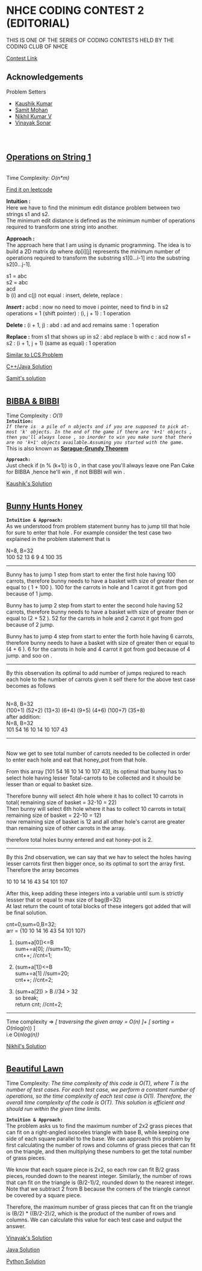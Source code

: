 # NHCE CODING CONTEST 2 (EDITORIAL)

THIS IS ONE OF THE SERIES OF CODING CONTESTS HELD BY THE CODING CLUB OF NHCE 

[Contest Link](https://www.hackerrank.com/nhce-coding-contest-2)


## Acknowledgements
Problem Setters
 - [Kaushik Kumar](https://kaushikk.bio.link)
 - [Samit Mohan](https://linktr.ee/samitmohan)
 - [Nikhil Kumar V](https://codeforces.com/profile/nikhilkumarv)
 - [Vinayak Sonar](https://www.codechef.com/users/dev1ce_io)
 <br>
 
#
## [Operations on String 1](https://www.hackerrank.com/contests/nhce-coding-contest-2/challenges/operations-on-strings-1) 
<br>
Time Complexity: <i> O(n*m)</i><br>

[Find it on leetcode](https://leetcode.com/problems/edit-distance/solutions/3230613/day-57-recursive-memoization-dp-c-easiest-beginner-friendly-sol/?languageTags=python3&topicTags=recursion)

**Intuition :**<br>
Here we have to find the minimum edit distance problem between two strings s1 and s2.<br>
The minimum edit distance is defined as the minimum number of operations required to transform one string into another.

**Approach :** <br>
The approach here that I am using is dynamic programming. The idea is to build a 2D matrix dp where dp[i][j] represents the minimum number of operations required to transform the substring s1[0...i-1] into the substring s2[0...j-1].

s1 = abc<br>
s2 = abc<br>
acd<br>
b (i) and c(j) not equal : insert, delete, replace :

***Insert :*** acbd : now no need to move i pointer, need to find b in s2<br>
    operations = 1 (shift pointer) : (i, j + 1) : 1 operation
    
**Delete :** (i + 1, j) : abd : ad and acd remains same : 1 operation

**Replace :** from s1 that shows up in s2 : abd replace b with c : acd now s1 = s2 : (i + 1, j + 1) (same as equal) : 1 operation

[Similar to LCS Problem](https://www.geeksforgeeks.org/python-program-for-longest-common-subsequence/)

[C++/Java Solution](https://leetcode.com/problems/edit-distance/solutions/3230613/day-57-recursive-memoization-dp-c-easiest-beginner-friendly-sol/) 
<br>

[Samit's solution](https://github.com/Kaushik268mlore/NHCE-CP-CONTESTS/blob/main/NHCE%20CODING%20CONTEST-2/Operations_On_Strings.py)
#
## [BIBBA & BIBBI](https://www.hackerrank.com/contests/nhce-coding-contest-2/challenges/bibba-bibbi)<br>
Time Complexity : *O(1)* <br>
**`Intuition:`** <br> 
<i>```If there is  a pile of n objects and if you are supposed to pick at-most 'k' objects. In the end of the game if there are 'k+1' objects , then you'll always loose , so inorder to win you make sure that there are no 'k+1' objects available.Assuming you started with the game. ```</i><br>
This is also known as [**Sprague-Grundy Theorem**](https://brilliant.org/wiki/sprague-grundy-theorem/)

**`Approach:`** <br>
Just check if (n % (k+1)) is 0 , in that case you'll always leave one Pan Cake for BIBBA ,hence he'll win , if not BIBBI will win .
<br>

[Kaushik's Solution](https://github.com/Kaushik268mlore/NHCE-CP-CONTESTS/blob/main/NHCE%20CODING%20CONTEST-2/BIBBA%26BIBBI.cpp)
#
## [Bunny Hunts Honey](https://www.hackerrank.com/contests/nhce-coding-contest-2/challenges/bunny-hunts-honey)<br>
**`Intuition & Approach:`** <br>
As we understood from problem statement bunny has to jump till that hole for sure to enter that hole .
For example consider the test case two explained in the problem statement 
that is 

 N=8, B=32<br>
100 52 13 6 9 4 100 35

----------------------------------------------------------------

Bunny has to jump 1 step from start to enter the first hole having 100 carrots, therefore bunny needs to have a basket with size of greater then or equal to ( 1 + 100 ). 100 for the carrots in hole and 1 carrot it got from god because of 1 jump.

Bunny has to jump 2 step from start to enter the second hole having 52 carrots, therefore bunny needs to have a basket with size of greater then or equal to (2 + 52 ). 52 for the carrots in hole and 2 carrot it got from god because of 2 jump.

Bunny has to jump 4 step from start to enter the forth hole having 6 carrots, therefore bunny needs to have a basket with size of greater then or equal to (4 + 6 ). 6 for the carrots in hole and 4 carrot it got from god because of 4 jump.
and soo on .

----------------------------------------------------------------

By this observation its optimal to add number of jumps reqiured to reach each hole to the number of carrots given it self 
there for the above test case becomes as follows

<br>
N=8, B=32 <br>
(100+1) (52+2) (13+3) (6+4) (9+5) (4+6) (100+7) (35+8) <br>
after addition:
<br>N=8, B=32<br>
101 54 16 10 14 10 107 43<br>

-----------------------------------------------------------------------
<br>
Now we get to see total number of carrots needed to be collected in order to enter each hole and eat that honey_pot from that hole.

From this array [101 54 16 10 14 10 107 43], its optimal that bunny has to select hole having lesser Total-carrots to be collected and it should be lesser than or equal to basket size.

Therefore bunny will select 4th hole where it has to collect 10 carrots in total( remaining size of basket = 32-10 = 22)<br>
Then bunny will select 6th hole where it has to collect 10 carrots in total( remaining size of basket = 22-10 = 12)<br>
now remaining size of basket is 12 and all other hole's carrot are greater than remaining size of other carrots in the array.

therefore total holes bunny entered and eat honey-pot is 2.<br>

-----------------------------------------------------------------------
By this 2nd observation, we can say that we hav to select the holes having lesser carrots first then bigger once, so its optimal to sort the array first.<br>
Therefore the array becomes 

10 10 14 16 43 54 101 107

After this, keep adding these integers into a variable until sum is strictly lessser that or equal to max size of bag(B=32)<br> 
At last return the count of total blocks of these integers got added that will be final solution. 

cnt=0,sum=0,B=32;<br>
arr = {10 10 14 16 43 54 101 107}
<it>

1) (sum+a[0])<=B <br>
	sum+=a[0];   //sum=10;<br>
	cnt++;	     //cnt=1;<br>
2) (sum+a[1])<=B <br>
	sum+=a[1]     //sum=20;<br>
	cnt++; 		//cnt=2;<br>

3) (sum+a[2]) > B	//34 > 32<br>
	so break;<br>
	return cnt;	 //cnt=2;
    
</it>

-----------------------------------------------------------------------

Time complexity => *[ traversing the given array = O(n) ]+ [ sorting = O(n*log(n)) ] <br>
i.e O(n*log(n))* <br>

[Nikhil's Solution](https://github.com/Kaushik268mlore/NHCE-CP-CONTESTS/blob/main/NHCE%20CODING%20CONTEST-2/Bunny_Hunts_honey.cpp)		   
#
## [Beautiful Lawn]()<br>
Time Complexity:
<i>The time complexity of this code is O(T), where T is the number of test cases. For each test case, we perform a constant number of operations, so the time complexity of each test case is O(1). Therefore, the overall time complexity of the code is O(T). This solution is efficient and should run within the given time limits.</i>
<br>

**`Intuition & Approach:`**<br>
The problem asks us to find the maximum number of 2x2 grass pieces that can fit on a right-angled isosceles triangle with base B, while keeping one side of each square parallel to the base. We can approach this problem by first calculating the number of rows and columns of grass pieces that can fit on the triangle, and then multiplying these numbers to get the total number of grass pieces.

We know that each square piece is 2x2, so each row can fit B/2 grass pieces, rounded down to the nearest integer. Similarly, the number of rows that can fit on the triangle is (B/2-1)/2, rounded down to the nearest integer. Note that we subtract 2 from B because the corners of the triangle cannot be covered by a square piece.

Therefore, the maximum number of grass pieces that can fit on the triangle is (B/2) * ((B/2-2)/2, which is the product of the number of rows and columns. We can calculate this value for each test case and output the answer.<br>

[Vinayak's Solution](https://github.com/Kaushik268mlore/NHCE-CP-CONTESTS/blob/main/NHCE%20CODING%20CONTEST-2/Beautiful_Lawn.cpp)<br>

[Java Solution](https://github.com/Kaushik268mlore/NHCE-CP-CONTESTS/blob/main/NHCE%20CODING%20CONTEST-2/Beautiful_Lawn.java)<br>

[Python Solution](https://github.com/Kaushik268mlore/NHCE-CP-CONTESTS/blob/main/NHCE%20CODING%20CONTEST-2/Beautiful_Lawn.py)<br>

#